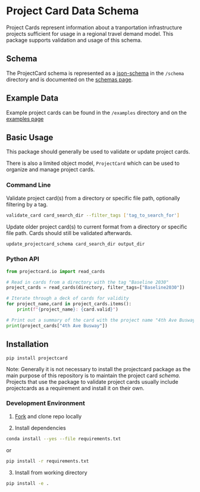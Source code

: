 # Project Card Data Schema

Project Cards represent information about a tranportation infrastructure projects sufficient for usage in a regional travel demand model. This package supports validation and usage of this schema.

## Schema

The ProjectCard schema is represented as a [json-schema](https://json-schema.org) in the `/schema` directory and is documented on the [schemas page](json_schemas.md).

## Example Data

Example project cards can be found in the `/examples` directory and on the [examples page](examples.md)

## Basic Usage

This package should generally be used to validate or update project cards.  

There is also a limited object model, `ProjectCard` which can be used to organize and manage project cards.

### Command Line

Validate project card(s) from a directory or specific file path, optionally filtering by a tag.

```sh
validate_card card_search_dir --filter_tags ['tag_to_search_for']
```

Update older project card(s) to current format from a directory or specific file path.  Cards should still be validated afterwards.

```sh
update_projectcard_schema card_search_dir output_dir
```

### Python API

```python
from projectcard.io import read_cards

# Read in cards from a directory with the tag "Baseline 2030"
project_cards = read_cards(directory, filter_tags=["Baseline2030"])

# Iterate through a deck of cards for validity
for project_name,card in project_cards.items():
    print(f"{project_name}: {card.valid}")

# Print out a summary of the card with the project name "4th Ave Busway"
print(project_cards["4th Ave Busway"])
```

## Installation

`pip install projectcard`

Note: Generally it is not necessary to install the projectcard package as the main purpose of this repository is to maintain the project card *schema*.  Projects that use the package to validate project cards usually include projectcards as a requirement and install it on their own.

### Development Environment

1. [Fork](https://github.com/network-wrangler/projectcard/fork) and clone repo locally

2. Install dependencies

```sh
conda install --yes --file requirements.txt
```

or

```sh
pip install -r requirements.txt
```

3. Install from working directory

```sh
pip install -e .
```
